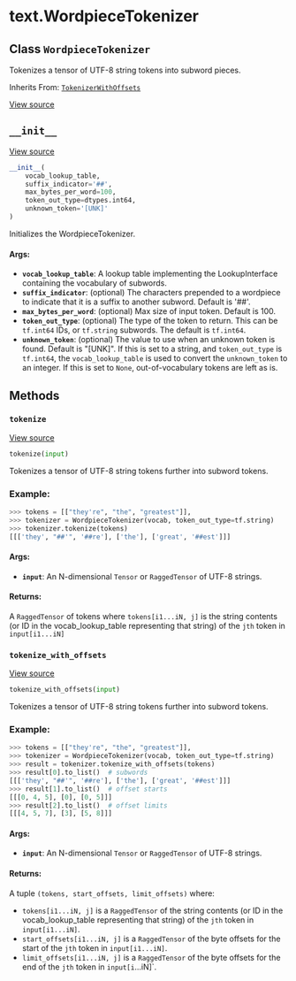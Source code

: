<div itemscope itemtype="http://developers.google.com/ReferenceObject">
<meta itemprop="name" content="text.WordpieceTokenizer" />
<meta itemprop="path" content="Stable" />
<meta itemprop="property" content="__init__"/>
<meta itemprop="property" content="tokenize"/>
<meta itemprop="property" content="tokenize_with_offsets"/>
</div>

# text.WordpieceTokenizer

## Class `WordpieceTokenizer`

Tokenizes a tensor of UTF-8 string tokens into subword pieces.

Inherits From: [`TokenizerWithOffsets`](../text/TokenizerWithOffsets.md)

<a target="_blank" href=https://github.com/tensorflow/text/tree/master/tensorflow_text/python/ops/wordpiece_tokenizer.py>View
source</a>

<!-- Placeholder for "Used in" -->


<h2 id="__init__"><code>__init__</code></h2>

<a target="_blank" href=https://github.com/tensorflow/text/tree/master/tensorflow_text/python/ops/wordpiece_tokenizer.py>View
source</a>

```python
__init__(
    vocab_lookup_table,
    suffix_indicator='##',
    max_bytes_per_word=100,
    token_out_type=dtypes.int64,
    unknown_token='[UNK]'
)
```

Initializes the WordpieceTokenizer.

#### Args:

*   <b>`vocab_lookup_table`</b>: A lookup table implementing the LookupInterface
    containing the vocabulary of subwords.
*   <b>`suffix_indicator`</b>: (optional) The characters prepended to a
    wordpiece to indicate that it is a suffix to another subword. Default is
    '##'.
*   <b>`max_bytes_per_word`</b>: (optional) Max size of input token. Default
    is 100.
*   <b>`token_out_type`</b>: (optional) The type of the token to return. This
    can be `tf.int64` IDs, or `tf.string` subwords. The default is `tf.int64`.
*   <b>`unknown_token`</b>: (optional) The value to use when an unknown token is
    found. Default is "[UNK]". If this is set to a string, and `token_out_type`
    is `tf.int64`, the `vocab_lookup_table` is used to convert the
    `unknown_token` to an integer. If this is set to `None`, out-of-vocabulary
    tokens are left as is.

## Methods

<h3 id="tokenize"><code>tokenize</code></h3>

<a target="_blank" href=https://github.com/tensorflow/text/tree/master/tensorflow_text/python/ops/wordpiece_tokenizer.py>View
source</a>

```python
tokenize(input)
```

Tokenizes a tensor of UTF-8 string tokens further into subword tokens.

### Example:
```python
>>> tokens = [["they're", "the", "greatest"]],
>>> tokenizer = WordpieceTokenizer(vocab, token_out_type=tf.string)
>>> tokenizer.tokenize(tokens)
[[['they', "##'", '##re'], ['the'], ['great', '##est']]]
```

#### Args:

*   <b>`input`</b>: An N-dimensional `Tensor` or `RaggedTensor` of UTF-8
    strings.

#### Returns:

A `RaggedTensor` of tokens where `tokens[i1...iN, j]` is the string contents (or
ID in the vocab_lookup_table representing that string) of the `jth` token in
`input[i1...iN]`

<h3 id="tokenize_with_offsets"><code>tokenize_with_offsets</code></h3>

<a target="_blank" href=https://github.com/tensorflow/text/tree/master/tensorflow_text/python/ops/wordpiece_tokenizer.py>View
source</a>

```python
tokenize_with_offsets(input)
```

Tokenizes a tensor of UTF-8 string tokens further into subword tokens.

### Example:

```python
>>> tokens = [["they're", "the", "greatest"]],
>>> tokenizer = WordpieceTokenizer(vocab, token_out_type=tf.string)
>>> result = tokenizer.tokenize_with_offsets(tokens)
>>> result[0].to_list()  # subwords
[[['they', "##'", '##re'], ['the'], ['great', '##est']]]
>>> result[1].to_list()  # offset starts
[[[0, 4, 5], [0], [0, 5]]]
>>> result[2].to_list()  # offset limits
[[[4, 5, 7], [3], [5, 8]]]
```

#### Args:

*   <b>`input`</b>: An N-dimensional `Tensor` or `RaggedTensor` of UTF-8
    strings.

#### Returns:

A tuple `(tokens, start_offsets, limit_offsets)` where:

*   `tokens[i1...iN, j]` is a `RaggedTensor` of the string contents (or ID in
    the vocab_lookup_table representing that string) of the `jth` token in
    `input[i1...iN]`.
*   `start_offsets[i1...iN, j]` is a `RaggedTensor` of the byte offsets for the
    start of the `jth` token in `input[i1...iN]`.
*   `limit_offsets[i1...iN, j]` is a `RaggedTensor` of the byte offsets for the
    end of the `jth` token in `input[i`...iN]`.
